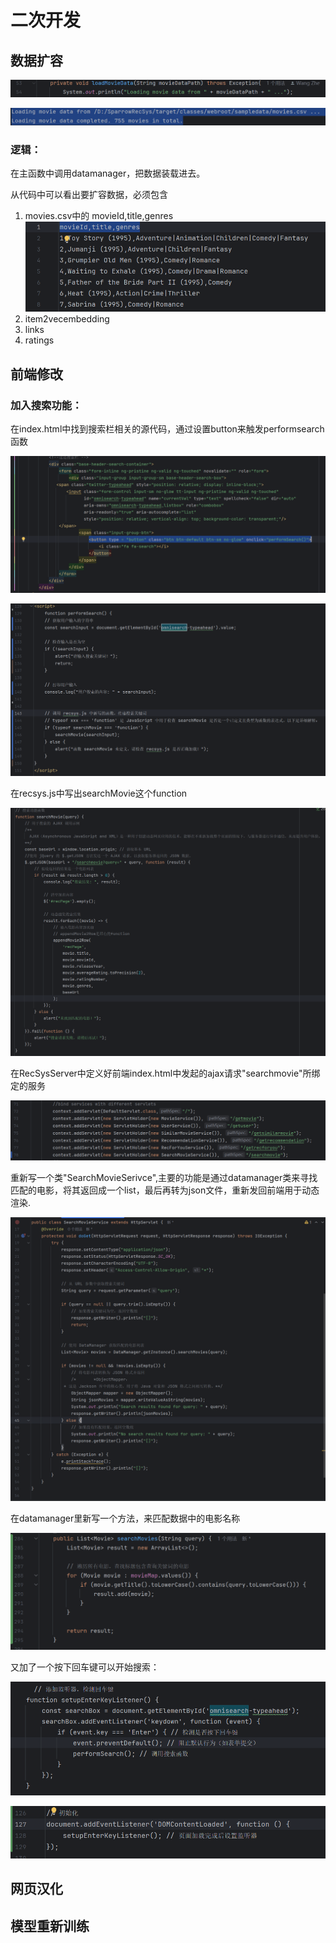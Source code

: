 # 二次开发

## 数据扩容

![](https://github.com/Yanzx990/SparrowRecSys3/blob/yanzx/docs/image-20241212160619506.png?raw=true)

![image-20241212161340623](https://github.com/Yanzx990/SparrowRecSys3/blob/yanzx/docs/image-20241212161340623.png?raw=true)



### 逻辑：

在主函数中调用datamanager，把数据装载进去。

从代码中可以看出要扩容数据，必须包含

1. movies.csv中的 movieId,title,genres![image-20241212183341503](https://github.com/Yanzx990/SparrowRecSys3/blob/yanzx/docs/image-20241212183341503.png?raw=true)
2. item2vecembedding
3. links
4. ratings



## 前端修改

### 加入搜索功能：

在index.html中找到搜索栏相关的源代码，通过设置button来触发performsearch函数

![image-20241213194248752](https://github.com/Yanzx990/SparrowRecSys3/blob/yanzx/docs/image-20241213194248752.png?raw=true)

![image-20241213195426901](https://github.com/Yanzx990/SparrowRecSys3/blob/yanzx/docs/image-20241213195426901.png?raw=true)

在recsys.js中写出searchMovie这个function

![image-20241213201211030](https://github.com/Yanzx990/SparrowRecSys3/blob/yanzx/docs/image-20241213201211030.png?raw=true)

在RecSysServer中定义好前端index.html中发起的ajax请求"searchmovie"所绑定的服务

![image-20241213201553848](https://github.com/Yanzx990/SparrowRecSys3/blob/yanzx/docs/image-20241213201553848.png?raw=true)

重新写一个类"SearchMovieSerivce",主要的功能是通过datamanager类来寻找匹配的电影，将其返回成一个list，最后再转为json文件，重新发回前端用于动态渲染.

![image-20241213201652978](https://github.com/Yanzx990/SparrowRecSys3/blob/yanzx/docs/image-20241213201652978.png?raw=true)

在datamanager里新写一个方法，来匹配数据中的电影名称

![image-20241213202608783](https://github.com/Yanzx990/SparrowRecSys3/blob/yanzx/docs/image-20241213202608783.png?raw=true)

又加了一个按下回车键可以开始搜索：

![](https://github.com/Yanzx990/SparrowRecSys3/blob/yanzx/docs/image-20241213203245593.png?raw=true)

![](https://github.com/Yanzx990/SparrowRecSys3/blob/yanzx/docs/image-20241213203258243.png?raw=true)

## 网页汉化

## 模型重新训练

## 





